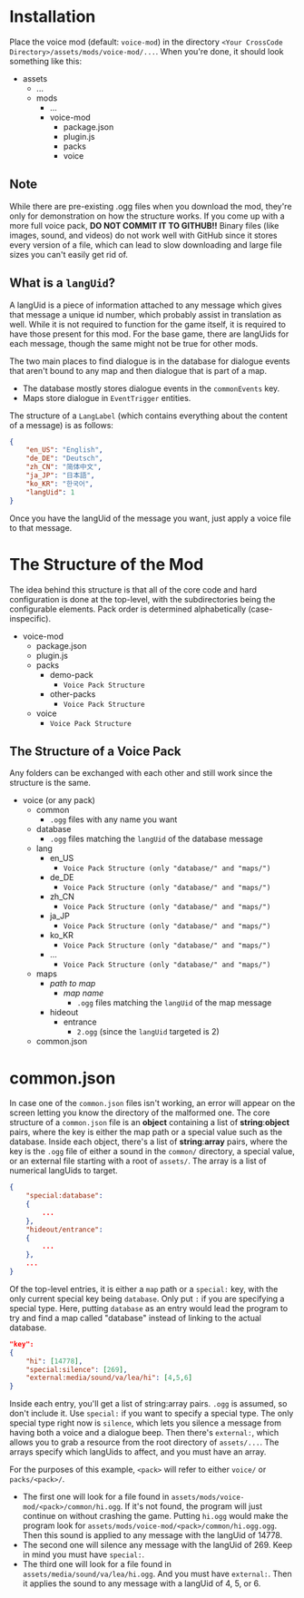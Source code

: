 # Installation
Place the voice mod (default: `voice-mod`) in the directory `<Your CrossCode Directory>/assets/mods/voice-mod/...`. When you're done, it should look something like this:
- assets
	- ...
	- mods
		- ...
		- voice-mod
			- package.json
			- plugin.js
			- packs
			- voice

## Note
While there are pre-existing .ogg files when you download the mod, they're only for demonstration on how the structure works. If you come up with a more full voice pack, **DO NOT COMMIT IT TO GITHUB!!** Binary files (like images, sound, and videos) do not work well with GitHub since it stores every version of a file, which can lead to slow downloading and large file sizes you can't easily get rid of.

## What is a `langUid`?
A langUid is a piece of information attached to any message which gives that message a unique id number, which probably assist in translation as well. While it is not required to function for the game itself, it is required to have those present for this mod. For the base game, there are langUids for each message, though the same might not be true for other mods.

The two main places to find dialogue is in the database for dialogue events that aren't bound to any map and then dialogue that is part of a map.
- The database mostly stores dialogue events in the `commonEvents` key.
- Maps store dialogue in `EventTrigger` entities.

The structure of a `LangLabel` (which contains everything about the content of a message) is as follows:

```json
{
	"en_US": "English",
	"de_DE": "Deutsch",
	"zh_CN": "简体中文",
	"ja_JP": "日本語",
	"ko_KR": "한국어",
	"langUid": 1
}
```

Once you have the langUid of the message you want, just apply a voice file to that message.

# The Structure of the Mod
The idea behind this structure is that all of the core code and hard configuration is done at the top-level, with the subdirectories being the configurable elements.
Pack order is determined alphabetically (case-inspecific).
- voice-mod
	- package.json
	- plugin.js
	- packs
		- demo-pack
			- `Voice Pack Structure`
		- other-packs
			- `Voice Pack Structure`
	- voice
		- `Voice Pack Structure`

## The Structure of a Voice Pack
Any folders can be exchanged with each other and still work since the structure is the same.
- voice (or any pack)
	- common
		- `.ogg` files with any name you want
	- database
		- `.ogg` files matching the `langUid` of the database message
	- lang
		- en_US
			- `Voice Pack Structure (only "database/" and "maps/")`
		- de_DE
			- `Voice Pack Structure (only "database/" and "maps/")`
		- zh_CN
			- `Voice Pack Structure (only "database/" and "maps/")`
		- ja_JP
			- `Voice Pack Structure (only "database/" and "maps/")`
		- ko_KR
			- `Voice Pack Structure (only "database/" and "maps/")`
		- ...
			- `Voice Pack Structure (only "database/" and "maps/")`
	- maps
		- *path to map*
			- *map name*
				- `.ogg` files matching the `langUid` of the map message
		- hideout
			- entrance
				- `2.ogg` (since the `langUid` targeted is 2)
	- common.json

# common.json
In case one of the `common.json` files isn't working, an error will appear on the screen letting you know the directory of the malformed one.
The core structure of a `common.json` file is an **object** containing a list of **string**:**object** pairs, where the key is either the map path or a special value such as the database.
Inside each object, there's a list of **string**:**array** pairs, where the key is the `.ogg` file of either a sound in the `common/` directory, a special value, or an external file starting with a root of `assets/`. The array is a list of numerical langUids to target.

```json
{
	"special:database":
	{
		...
	},
	"hideout/entrance":
	{
		...
	},
	...
}
```

Of the top-level entries, it is either a `map` path or a `special:` key, with the only current special key being `database`. Only put `:` if you are specifying a special type. Here, putting `database` as an entry would lead the program to try and find a map called "database" instead of linking to the actual database.

```json
"key":
{
	"hi": [14778],
	"special:silence": [269],
	"external:media/sound/va/lea/hi": [4,5,6]
}
```

Inside each entry, you'll get a list of string:array pairs. `.ogg` is assumed, so don't include it. Use `special:` if you want to specify a special type. The only special type right now is `silence`, which lets you silence a message from having both a voice and a dialogue beep. Then there's `external:`, which allows you to grab a resource from the root directory of `assets/...`. The arrays specify which langUids to affect, and you must have an array.

For the purposes of this example, `<pack>` will refer to either `voice/` or `packs/<pack>/`.
- The first one will look for a file found in `assets/mods/voice-mod/<pack>/common/hi.ogg`. If it's not found, the program will just continue on without crashing the game. Putting `hi.ogg` would make the program look for `assets/mods/voice-mod/<pack>/common/hi.ogg.ogg`. Then this sound is applied to any message with the langUid of 14778.
- The second one will silence any message with the langUid of 269. Keep in mind you must have `special:`.
- The third one will look for a file found in `assets/media/sound/va/lea/hi.ogg`. And you must have `external:`. Then it applies the sound to any message with a langUid of 4, 5, or 6.